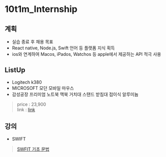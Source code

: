 # 10t1m_Internship


## 계획

* 실습 종료 후 채용 목표
* React native, Node.js, Swift 언어 등 플랫폼 지식 획득
* ios와 연계하여 Macos, iPados, Watchos 등 apple에서 제공하는 API 적극 사용

## ListUp

- Logitech k380
- MICROSOFT 모던 모바일 마우스
- 감성공장 프리미엄 노트북 맥북 거치대 스탠드 받침대 접이식 알루미늄

> price : 23,900  
> link : [link](https://smartstore.naver.com/gamsungfactorystore/products/6035260575?n_media=27758&n_query=%EB%A7%A5%EB%B6%81%EA%B1%B0%EC%B9%98%EB%8C%80&n_rank=1&n_ad_group=grp-a001-02-000000019791610&n_ad=nad-a001-02-000000160442206&n_campaign_type=2&n_mall_id=ncp_1ntrua_01&n_mall_pid=6035260575&n_ad_group_type=2&NaPm=ct%3Dleqk2dy0%7Cci%3D0yK0003t6e1yNj2EQv0f%7Ctr%3Dpla%7Chk%3D54855f3cd801c2c41068819b457b4cedc1046992)

## 강의
- SWIFT
> [SWFIT 기초 문법](https://www.inflearn.com/course/%EC%A0%95%EB%8C%80%EB%A6%AC-%EC%8A%A4%EC%9C%84%ED%94%84%ED%8A%B8-%EA%B8%B0%EC%B4%88#curriculum)

